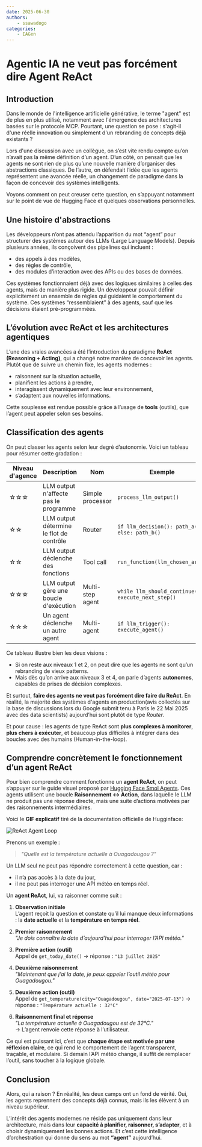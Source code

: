 ```yaml
---
date: 2025-06-30
authors:
    - ssawadogo
categories: 
    - IAGen
---
```


# Agentic IA ne veut pas forcément dire Agent ReAct

## Introduction

Dans le monde de l'intelligence artificielle générative, le terme "agent" est de plus en plus utilisé, notamment avec l'émergence des architectures basées sur le protocole MCP. Pourtant, une question se pose : s'agit-il d'une réelle innovation ou simplement d'un rebranding de concepts déjà existants ?

Lors d'une discussion avec un collègue, on s’est vite rendu compte qu’on n’avait pas la même définition d’un agent. D’un côté, on pensait que les agents ne sont rien de plus qu’une nouvelle manière d’organiser des abstractions classiques. De l’autre, on défendait l’idée que les agents représentent une avancée réelle, un changement de paradigme dans la façon de concevoir des systèmes intelligents.

<!-- more -->

Voyons comment on peut creuser cette question, en s’appuyant notamment sur le point de vue de Hugging Face et quelques observations personnelles.

## Une histoire d'abstractions

Les développeurs n’ont pas attendu l’apparition du mot “agent” pour structurer des systèmes autour des LLMs (Large Language Models). Depuis plusieurs années, ils conçoivent des pipelines qui incluent :

- des appels à des modèles,
- des règles de contrôle,
- des modules d’interaction avec des APIs ou des bases de données.

Ces systèmes fonctionnaient déjà avec des logiques similaires à celles des agents, mais de manière plus rigide. Un développeur pouvait définir explicitement un ensemble de règles qui guidaient le comportement du système. Ces systèmes “ressemblaient” à des agents, sauf que les décisions étaient pré-programmées.

## L’évolution avec ReAct et les architectures agentiques

L’une des vraies avancées a été l’introduction du paradigme **ReAct (Reasoning + Acting)**, qui a changé notre manière de concevoir les agents. Plutôt que de suivre un chemin fixe, les agents modernes :

- raisonnent sur la situation actuelle,
- planifient les actions à prendre,
- interagissent dynamiquement avec leur environnement,
- s’adaptent aux nouvelles informations.

Cette souplesse est rendue possible grâce à l’usage de **tools** (outils), que l’agent peut appeler selon ses besoins.

## Classification des agents

On peut classer les agents selon leur degré d’autonomie. Voici un tableau pour résumer cette gradation :

| Niveau d'agence | Description                              | Nom              | Exemple                                            |
|-----------------|------------------------------------------|------------------|----------------------------------------------------|
| ☆☆☆             | LLM output n'affecte pas le programme    | Simple processor | `process_llm_output()`                             |
| ☆☆              | LLM output détermine le flot de contrôle | Router           | `if llm_decision(): path_a() else: path_b()`       |
| ☆☆              | LLM output déclenche des fonctions       | Tool call        | `run_function(llm_chosen_args)`                    |
| ☆☆☆             | LLM output gère une boucle d'exécution   | Multi-step agent | `while llm_should_continue(): execute_next_step()` |
| ☆☆☆             | Un agent déclenche un autre agent        | Multi-agent      | `if llm_trigger(): execute_agent()`                |

Ce tableau illustre bien les deux visions :

- Si on reste aux niveaux 1 et 2, on peut dire que les agents ne sont qu’un rebranding de vieux patterns.
- Mais dès qu’on arrive aux niveaux 3 et 4, on parle d’agents **autonomes**, capables de prises de décision complexes.

Et surtout, **faire des agents ne veut pas forcément dire faire du ReAct**. En réalité, la majorité des systèmes d'agents en production(avis collectés sur la base de discussions lors du Google submit tenu à Paris le 22 Mai 2025 avec des data scientists) aujourd’hui sont plutôt de type *Router*.

Et pour cause : les agents de type ReAct sont **plus complexes à monitorer**, **plus chers à exécuter**, et beaucoup plus difficiles à intégrer dans des boucles avec des humains (Human-in-the-loop).

## Comprendre concrètement le fonctionnement d’un agent ReAct

Pour bien comprendre comment fonctionne un **agent ReAct**, on peut s’appuyer sur le guide visuel proposé par [Hugging Face Smol Agents](https://huggingface.co/docs/smolagents/conceptual_guides/react). Ces agents utilisent une boucle **Raisonnement ↔ Action**, dans laquelle le LLM ne produit pas une réponse directe, mais une suite d’actions motivées par des raisonnements intermédiaires.

Voici le **GIF explicatif** tiré de la documentation officielle de Hugginface:

![ReAct Agent Loop](https://huggingface.co/datasets/huggingface/documentation-images/resolve/main/transformers/Agent_ManimCE.gif)

Prenons un exemple :

> *"Quelle est la température actuelle à Ouagadougou ?"*

Un LLM seul ne peut pas répondre correctement à cette question, car :

- il n’a pas accès à la date du jour,
- il ne peut pas interroger une API météo en temps réel.

Un **agent ReAct**, lui, va raisonner comme suit :

1. **Observation initiale**  
   L’agent reçoit la question et constate qu’il lui manque deux informations : la **date actuelle** et la **température en temps réel**.

2. **Premier raisonnement**  
   *"Je dois connaître la date d’aujourd’hui pour interroger l’API météo."*

3. **Première action (outil)**  
   Appel de `get_today_date()` → réponse : `"13 juillet 2025"`

4. **Deuxième raisonnement**  
   *"Maintenant que j’ai la date, je peux appeler l’outil météo pour Ouagadougou."*

5. **Deuxième action (outil)**  
   Appel de `get_temperature(city="Ouagadougou", date="2025-07-13")` → réponse : `"Température actuelle : 32°C"`

6. **Raisonnement final et réponse**  
   *"La température actuelle à Ouagadougou est de 32°C."*  
   → L’agent renvoie cette réponse à l’utilisateur.

Ce qui est puissant ici, c’est que **chaque étape est motivée par une réflexion claire**, ce qui rend le comportement de l’agent transparent, traçable, et modulaire. Si demain l’API météo change, il suffit de remplacer l’outil, sans toucher à la logique globale.

## Conclusion

Alors, qui a raison ? En réalité, les deux camps ont un fond de vérité. Oui, les agents reprennent des concepts déjà connus, mais ils les élèvent à un niveau supérieur.

L’intérêt des agents modernes ne réside pas uniquement dans leur architecture, mais dans leur **capacité à planifier, raisonner, s’adapter**, et à choisir dynamiquement les bonnes actions. Et c’est cette intelligence d’orchestration qui donne du sens au mot **“agent”** aujourd’hui.

